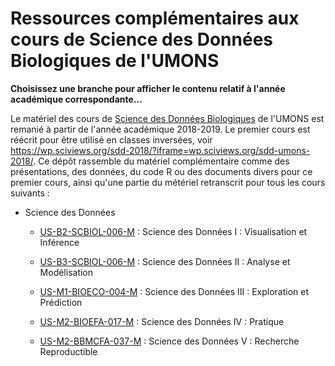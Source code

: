 # Ressources complémentaires aux cours de Science des Données Biologiques de l'UMONS

**Choisissez une branche pour afficher le contenu relatif à l'année académique correspondante...**

Le matériel des cours de [Science des Données Biologiques](https://wp.sciviews.org) de l'UMONS est remanié à partir de l'année académique 2018-2019. Le premier cours est réécrit pour être utilisé en classes inversées, voir https://wp.sciviews.org/sdd-2018/?iframe=wp.sciviews.org/sdd-umons-2018/. Ce dépôt rassemble du matériel complémentaire comme des présentations, des données, du code R ou des documents divers pour ce premier cours, ainsi qu'une partie du métériel retranscrit pour tous les cours suivants :

- Science des Données
    + [US-B2-SCBIOL-006-M](http://applications.umons.ac.be/web/fr/pde/2018-2019/ue/US-B2-SCBIOL-006-M.htm) : Science des Données I : Visualisation et Inférence

    + [US-B3-SCBIOL-006-M](http://applications.umons.ac.be/web/fr/pde/2018-2019/ue/US-B3-SCBIOL-006-M.htm) : Science des Données II : Analyse et Modélisation
    
    + [US-M1-BIOECO-004-M](http://applications.umons.ac.be/web/fr/pde/2018-2019/ue/US-M1-BIOECO-004-M.htm) : Science des Données III : Exploration et Prédiction
    
    + [US-M2-BIOEFA-017-M](http://applications.umons.ac.be/web/fr/pde/2018-2019/aa/S-BIOG-043.htm) : Science des Données IV : Pratique
    
    + [US-M2-BBMCFA-037-M](http://applications.umons.ac.be/web/fr/pde/2018-2019/ue/US-M2-BIOEFA-015-M.htm) : Science des Données V : Recherche Reproductible
